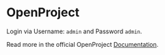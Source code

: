 # OpenProject

Login via Username: `admin` and Password `admin`.

Read more in the official OpenProject [Documentation](https://www.openproject.org/help/).

